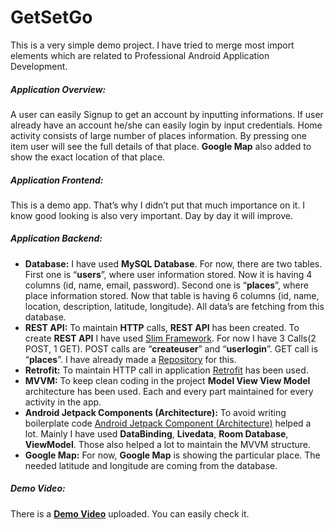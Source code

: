 # GetSetGo

This is a very simple demo project. I have tried to merge most import elements which are related to Professional Android Application Development.

##### Application Overview:
A user can easily Signup to get an account by inputting informations. If user already have an account he/she can easily login by input credentials. Home activity consists of large number of places information. By pressing one item user will see the full details of that place. **Google Map** also added to show the exact location of that place.


##### Application Frontend:
This is a demo app. That’s why I didn’t put that much importance on it. I know good looking is also very important. Day by day it will improve.

##### Application Backend:
- **Database:** I have used **MySQL Database**. For now, there are two tables. First one is “**users**”, where user information stored. Now it is having 4 columns (id, name, email, password). Second one is “**places**”, where place information stored. Now that table is having 6 columns (id, name, location, description, latitude, longitude). All data’s are fetching from this database.
- **REST API:** To maintain **HTTP** calls, **REST API** has been created. To create **REST API** I have used [Slim Framework](http://www.slimframework.com). For now I have 3 Calls(2 POST, 1 GET). POST calls are “**createuser**” and “**userlogin**”. GET call is “**places**”. I have already made a [Repository](https://github.com/mahdiandrovo/GetSetGo-API) for this.
- **Retrofit:** To maintain HTTP call in application [Retrofit](https://square.github.io/retrofit/) has been used.
- **MVVM:** To keep clean coding in the project **Model View View Model** architecture has been used. Each and every part maintained for every activity in the app.
- **Android Jetpack Components (Architecture):** To avoid writing boilerplate code [Android Jetpack Component (Architecture)](https://developer.android.com/jetpack/?gclid=EAIaIQobChMIqoWGr_OL6QIV2I2PCh019AsgEAAYASAAEgJ2VPD_BwE&gclsrc=aw.ds) helped a lot. Mainly I have used **DataBinding**, **Livedata**, **Room Database**, **ViewModel**. Those also helped a lot to maintain the MVVM structure.
- **Google Map:** For now, **Google Map** is showing the particular place. The needed latitude and longitude are coming from the database.
##### Demo Video:
There is a [**Demo Video**](https://www.dropbox.com/sh/luiw11b1r4ezlio/AADUkT00m4b2yz8BiSVmSz5ea?dl=0) uploaded. You can easily check it.
